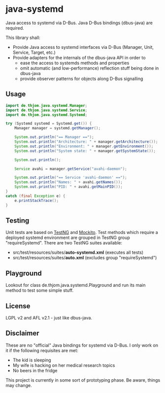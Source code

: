 # java-systemd

Java access to systemd via D-Bus. Java D-Bus bindings (dbus-java) are required.

This library shall:
- Provide Java access to systemd interfaces via D-Bus (Manager, Unit, Service, Target, etc.)
- Provide adapters for the internals of the dbus-java API in order to
    - ease the access to systemds methods and properties
    - omit automatic (and low-performance) reflection stuff being done in dbus-java
    - provide observer patterns for objects along D-Bus signalling

## Usage

```java
import de.thjom.java.systemd.Manager;
import de.thjom.java.systemd.Service;
import de.thjom.java.systemd.Systemd;

try (Systemd systemd = Systemd.get()) {
    Manager manager = systemd.getManager();

    System.out.println("== Manager ==");
    System.out.println("Architecture: " + manager.getArchitecture());
    System.out.println("Environment: " + manager.getEnvironment());
    System.out.println("System state: " + manager.getSystemState());

    System.out.println();

    Service avahi = manager.getService("avahi-daemon");

    System.out.println("== Service 'avahi-daemon' ==");
    System.out.println("Names: " + avahi.getNames());
    System.out.println("PID: " + avahi.getMainPID());
}
catch (final Exception e) {
    e.printStackTrace();
}
```

## Testing

Unit tests are based on [TestNG](http://testng.org/doc/index.html) and [Mockito](http://mockito.org/). Test methods which require a deployed systemd environment are grouped
in TestNG group "requireSystemd". There are two TestNG suites available:
- src/test/resources/suites/**auto-systemd.xml** (executes all tests)
- src/test/resources/suites/**auto.xml** (excludes group "requireSystemd")

## Playground

Lookout for class de.thjom.java.systemd.Playground and run its main method to test some simple stuff.

## License

LGPL v2 and AFL v2.1 - just like dbus-java.

## Disclaimer

These are no "official" Java bindings for systemd via D-Bus. I only work on it if the following requisites are met:
- The kid is sleeping
- My wife is hacking on her medical research topics
- No beers in the fridge

This project is currently in some sort of prototyping phase. Be aware, things may change.
